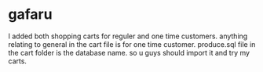 # gafaru
I added both shopping carts for reguler and one time customers. anything relating to general in the cart file is for one time customer.
produce.sql file in the cart folder is the database name. so u guys should import it and try my carts.
